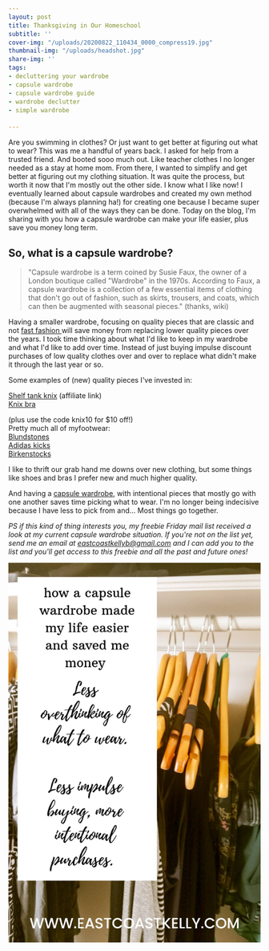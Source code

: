 ```yaml
---
layout: post
title: Thanksgiving in Our Homeschool
subtitle: ''
cover-img: "/uploads/20200822_110434_0000_compress19.jpg"
thumbnail-img: "/uploads/headshot.jpg"
share-img: ''
tags:
- decluttering your wardrobe
- capsule wardrobe
- capsule wardrobe guide
- wardrobe declutter
- simple wardrobe

---
```

Are you swimming in clothes? Or just want to get better at figuring out what to wear? This was me a handful of years back. I asked for help from a trusted friend. And booted sooo much out. Like teacher clothes I no longer needed as a stay at home mom. From there, I wanted to simplify and get better at figuring out my clothing situation. It was quite the process, but worth it now that I'm mostly out the other side. I know what I like now! I eventually learned about capsule wardrobes and created my own method (because I'm always planning ha!) for creating one because I became super overwhelmed with all of the ways they can be done. Today on the blog, I'm sharing with you how a capsule wardrobe can make your life easier, plus save you money long term.

## So, what is a capsule wardrobe?

> "Capsule wardrobe is a term coined by Susie Faux, the owner of a London boutique called "Wardrobe" in the 1970s. According to Faux, a capsule wardrobe is a collection of a few essential items of clothing that don't go out of fashion, such as skirts, trousers, and coats, which can then be augmented with seasonal pieces." (thanks, wiki)

Having a smaller wardrobe, focusing on quality pieces that are classic and not [fast fashion ](https://www.thegoodtrade.com/features/what-is-fast-fashion)will save money from replacing lower quality pieces over the years. I took time thinking about what I'd like to keep in my wardrobe and what I'd like to add over time. Instead of just buying impulse discount purchases of low quality clothes over and over to replace what didn't make it through the last year or so.

Some examples of (new) quality pieces I've invested in:

[Shelf tank knix](https://prf.hn/click/camref:1101leRdT) (affiliate link)  
[Knix bra]()

(plus use the code knix10 for $10 off!)   
Pretty much all of myfootwear:  
[Blundstones](https://amzn.to/3ojf38d)  
[Adidas kicks](https://amzn.to/2Hj5V33)  
[Birkenstocks](https://amzn.to/3ojf38d)

I like to thrift our grab hand me downs over new clothing, but some things like shoes and bras I prefer new and much higher quality.

And having a [capsule wardrobe](https://classyyettrendy.com/2017/02/start-capsule-wardrobe-5-steps.html/), with intentional pieces that mostly go with one another saves time picking what to wear. I'm no longer being indecisive because I have less to pick from and... Most things go together.

_PS if this kind of thing interests you, my freebie Friday mail list received a look at my current capsule wardrobe situation. If you're not on the list yet, send me an email at_ [_eastcoastkellyb@gmail.com_](mailto:eastcoastkellyb@gmail.com) _and I can add you to the list and you'll get access to this freebie and all the past and future ones!_

![](/uploads/20201022_114514_0000_compress40.jpg)